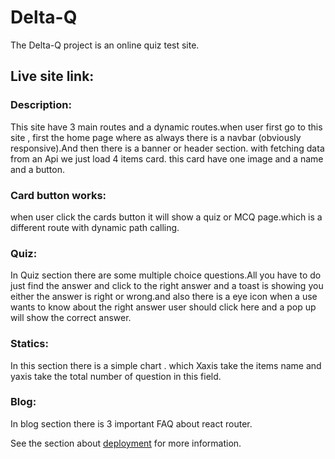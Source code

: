 # Delta-Q
The Delta-Q project is an online quiz test site.

## Live site link: 


### Description:
 This site have 3 main routes and a dynamic routes.when user first go to this site , first the home page where as always there is a navbar (obviously responsive).And then there is a banner or header section. with fetching data from an Api we just load 4 items card. this card have one image and a name and a button.


### Card button works:

when user click the cards button it will show a quiz or MCQ page.which is a different route with dynamic path calling.

### Quiz:

In Quiz section there are some multiple choice questions.All you have to do just find the answer and click to the right answer and a toast is showing you either the answer is right or wrong.and also there is a eye icon when a use wants to know about the right answer user should click here and a pop up will show the correct answer.

### Statics:
In this section there is a simple chart . which Xaxis take the items name and yaxis take the total number of question in this field.

### Blog:
In blog section there is 3 important FAQ about react router.


See the section about [deployment](https://facebook.github.io/create-react-app/docs/deployment) for more information.

